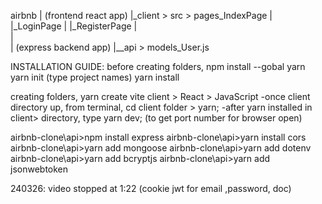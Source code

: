 airbnb
  | (frontend react app)
  |_client > src > pages_IndexPage
  |                     |_LoginPage
  |                     |_RegisterPage
  |     
  |                      
  |  (express backend app) 
  |__api > models_User.js 


INSTALLATION GUIDE:
before creating folders,
npm install --gobal yarn 
yarn init (type project names)
yarn install

creating folders,
yarn create vite client > React > JavaScript
-once client directory up, from terminal, cd client folder > yarn;
-after yarn installed in client> directory, type yarn dev; (to get port number for browser open)

airbnb-clone\api>npm install express 
airbnb-clone\api>yarn install cors
airbnb-clone\api>yarn add mongoose
airbnb-clone\api>yarn add dotenv
airbnb-clone\api>yarn add bcryptjs
airbnb-clone\api>yarn add jsonwebtoken

240326: video stopped at 1:22 
(cookie jwt for email ,password, doc)